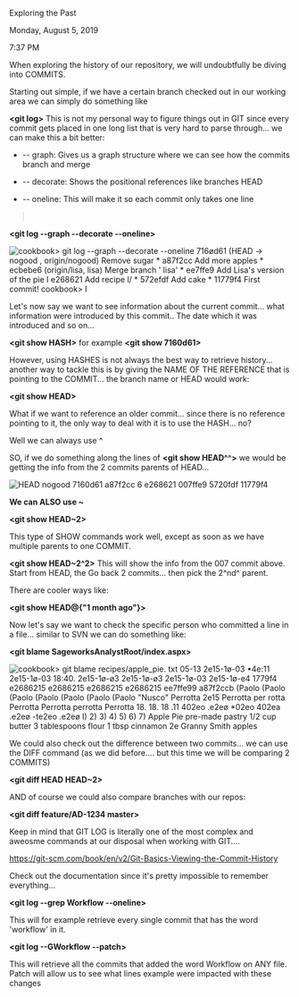 Exploring the Past

Monday, August 5, 2019

7:37 PM

When exploring the history of our repository, we will undoubtfully be diving into COMMITS.

Starting out simple, if we have a certain branch checked out in our working area we can simply do something like

**\<git log\>** This is not my personal way to figure things out in GIT since every commit gets placed in one long list that is very hard to parse through\... we can make this a bit better:

-   \-- graph: Gives us a graph structure where we can see how the commits branch and merge

-   \-- decorate: Shows the positional references like branches HEAD

-   \-- oneline: This will make it so each commit only takes one line

>  

**\<git log --graph --decorate \--oneline\>**

![cookbook\> git log \--graph \--decorate \--oneline 716ød61 (HEAD -\> nogood , origin/nogood) Remove sugar \* a87f2cc Add more apples \* ecbebe6 (origin/lisa, lisa) Merge branch \' lisa\' \* ee7ffe9 Add Lisa\'s version of the pie I e268621 Add recipe l/ \* 572efdf Add cake \* 11779f4 First commit! cookbook\> I ](004_Exploring_the_Past_000.png)

Let\'s now say we want to see information about the current commit\... what information were introduced by this commit.. The date which it was introduced and so on\...

**\<git show HASH\>** for example **\<git show 7160d61\>**

However, using HASHES is not always the best way to retrieve history\... another way to tackle this is by giving the NAME OF THE REFERENCE that is pointing to the COMMIT\... the branch name or HEAD would work:

**\<git show HEAD\>**

What if we want to reference an older commit\... since there is no reference pointing to it, the only way to deal with it is to use the HASH\... no?

Well we can always use \^

SO, if we do something along the lines of **\<git show HEAD\^\^\>** we would be getting the info from the 2 commits parents of HEAD\...

![HEAD nogood 7160d61 a87f2cc 6 e268621 007ffe9 5720fdf 11779f4 ](004_Exploring_the_Past_001.png)

**We can ALSO use \~**

**\<git show HEAD\~2\>**

This type of SHOW commands work well, except as soon as we have multiple parents to one COMMIT.

**\<git show HEAD\~2\^2\>** This will show the info from the 007 commit above. Start from HEAD, the Go back 2 commits\... then pick the 2^nd^ parent.

There are cooler ways like:

**\<git show HEAD@{\"1 month ago\"}\>**

Now let\'s say we want to check the specific person who committed a line in a file\... similar to SVN we can do something like:

**\<git blame SageworksAnalystRoot/index.aspx\>**

![cookbook\> git blame recipes/apple_pie. txt 05-13 2e15-1ø-03 •4e:11 2e15-1ø-03 18:40. 2e15-1ø-ø3 2e15-1ø-ø3 2e15-1ø-03 2e15-1ø-e4 1779f4 e2686215 e2686215 e2686215 e2686215 ee7ffe99 a87f2ccb (Paolo (Paolo (Paolo (Paolo (Paolo (Paolo (Paolo \"Nusco\" Perrotta 2e15 Perrotta per rotta Perrotta Perrotta perrotta Perrotta 18. 18. 18 .11 402eo .e2eø \*02eo 402ea .e2eø -te2eo .e2eø I) 2) 3) 4) 5) 6) 7) Apple Pie pre-made pastry 1/2 cup butter 3 tablespoons flour 1 tbsp cinnamon 2e Granny Smith apples ](004_Exploring_the_Past_002.png)

We could also check out the difference between two commits\... we can use the DIFF command (as we did before\.... but this time we will be comparing 2 COMMITS)

**\<git diff HEAD HEAD\~2\>**

AND of course we could also compare branches with our repos:

**\<git diff feature/AD-1234 master\>**

Keep in mind that GIT LOG is literally one of the most complex and aweosme commands at our disposal when working with GIT\....

<https://git-scm.com/book/en/v2/Git-Basics-Viewing-the-Commit-History>

Check out the documentation since it\'s pretty impossible to remember everything\...

**\<git log \--grep Workflow \--oneline\>**

This will for example retrieve every single commit that has the word \'workflow\' in it.

**\<git log --GWorkflow \--patch\>**

This will retrieve all the commits that added the word Workflow on ANY file. Patch will allow us to see what lines example were impacted with these changes
